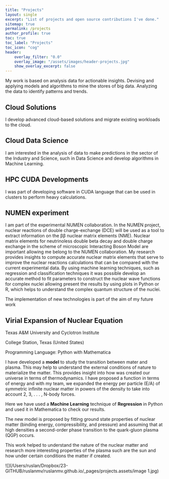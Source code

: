 ```yaml
---
title: "Projects"
layout: single
excerpt: "List of projects and open source contributions I've done."
sitemap: true
permalink: /projects
author_profile: true
toc: true
toc_label: "Projects"
toc_icon: "cog"
header:
    overlay_filter: "0.0"
    overlay_image: "/assets/images/header-projects.jpg"
    show_overlay_excerpt: false
---
```






My work is based on analysis data for actionable insights. Devising and applying models and algorithms to mine the stores of big data. Analyzing the data to identify patterns and trends.

## Cloud Solutions
I develop advanced cloud-based solutions and migrate existing workloads to the cloud.
##  Cloud Data Science
 I am interested in the analysis of data to make predictions in the sector of the Industry and Science, such in Data Science and develop algorithms in Machine Learning.
## HPC CUDA Developments
I was part of developing software in CUDA language that can be used in clusters to perform heavy calculations.

## NUMEN experiment
I am part of the experimental NUMEN collaboration. In the NUMEN project, nuclear reactions of double charge-exchange (DCE) will be used as a tool to extract information on the ββ nuclear matrix elements (NME). Nuclear matrix elements for neutrinoless double beta decay and double charge exchange in the scheme of microscopic Interacting Boson Model are important allowing me belong to the NUMEN collaboration.
My research
provides insights to compute accurate nuclear matrix elements that serve to improve the
nuclear reactions calculations that can be compared with the current experimental data.
By using machine learning techniques, such as regression and classification techniques it was
possible develop an accurate method to fit parameters to construct the nuclear wave
functions for complex nuclei allowing present the results by using plots in Python or R, which
helps to understand the complex quantum structure of the nuclei.

The implementation of new technologies is part of the aim of my future work



## Virial Expansion of Nuclear Equation

Texas A&M University and Cyclotron Institute

College Station, Texas (United States) 

Programming Language: Python with Mathematica

I have developed a **model** to study the transition between mater and plasma. This may help to understand the external conditions of nature to materialize the matter. This provides insight into how was created our universe in terms of thermodynamics. I have proposed a function in terms of energy and with my team, we expanded the energy per particle (E/A) of symmetric infinite nuclear matter in powers of the density to take into account 2, 3, . . . , N-body forces.

Here we have used a **Machine Learning** technique of **Regression** in Python and used it in Mathematica to check our results. 

The new model is proposed by fitting ground state properties of nuclear matter (binding energy, compressibility, and pressure) and assuming that at high densities a second-order phase transition to the quark-gluon plasma (QGP) occurs. 

This work helped to understand the nature of the nuclear matter and research more interesting properties of the plasma such are the sun and how under certain conditions the matter if created.


![](/Users/ruslan/Dropbox/23-GITHUB/ruslanmv/ruslanmv.github.io/_pages/projects.assets/image 1.jpg)








<script async defer src="https://buttons.github.io/buttons.js"></script>
